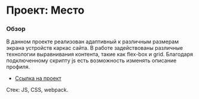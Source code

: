 # Проект: Место

### Обзор

В данном проекте реализован адаптивный к различным размерам экрана устройств каркас сайта. В работе задействованы различные технологии выравнивания контента, такие как flex-box и grid. Благодаря подключенному скрипту js есть возможность изменять описание профиля.

- [Ссылка на проект](https://alexandravia.github.io/mesto/)

Стек: JS, CSS, webpack.
